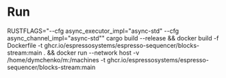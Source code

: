 # Run

RUSTFLAGS="--cfg async_executor_impl=\"async-std\" --cfg async_channel_impl=\"async-std\"" cargo build --release && docker build -f Dockerfile -t ghcr.io/espressosystems/espresso-sequencer/blocks-stream:main . && docker run --network host -v /home/dymchenko/m:/machines -t ghcr.io/espressosystems/espresso-sequencer/blocks-stream:main